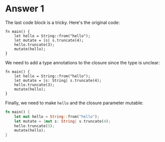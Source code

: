 # Answer 1

The last code block is a tricky. Here's the original code:

```rust,compile_fail
fn main() {
    let hello = String::from("hello");
    let mutate = |s| s.truncate(4);
    hello.truncate(3);
    mutate(hello);
}
```

We need to add a type annotations to the closure since the type is unclear:

```rust,compile_fail
fn main() {
    let hello = String::from("hello");
    let mutate = |s: String| s.truncate(4);
    hello.truncate(3);
    mutate(hello);
}
```

Finally, we need to make `hello` and the closure parameter mutable:

```rust
fn main() {
    let mut hello = String::from("hello");
    let mutate = |mut s: String| s.truncate(4);
    hello.truncate(3);
    mutate(hello);
}
```
